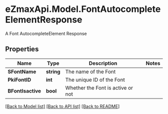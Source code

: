 # eZmaxApi.Model.FontAutocompleteElementResponse
A Font AutocompleteElement Response

## Properties

Name | Type | Description | Notes
------------ | ------------- | ------------- | -------------
**SFontName** | **string** | The name of the Font | 
**PkiFontID** | **int** | The unique ID of the Font | 
**BFontIsactive** | **bool** | Whether the Font is active or not | 

[[Back to Model list]](../README.md#documentation-for-models) [[Back to API list]](../README.md#documentation-for-api-endpoints) [[Back to README]](../README.md)

